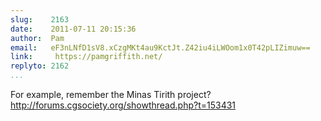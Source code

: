 ```yaml
---
slug:    2163
date:    2011-07-11 20:15:36
author:  Pam
email:   eF3nLNfD1sV8.xCzgMKt4au9KctJt.Z42iu4iLWOom1x0T42pLIZimuw==
link:     https://pamgriffith.net/
replyto: 2162
...
```


For example, remember the Minas Tirith project?
<a href="http://forums.cgsociety.org/showthread.php?t=153431">http://forums.cgsociety.org/showthread.php?t=153431</a>
